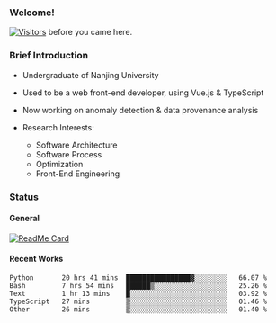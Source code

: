 ### Welcome!

[![Visitors](https://visitor-badge.laobi.icu/badge?page_id=HermitSun.HermitSun)]() before you came here.

### Brief Introduction

- Undergraduate of Nanjing University

- Used to be a web front-end developer, using Vue.js & TypeScript

- Now working on anomaly detection & data provenance analysis

- Research Interests: 
  - Software Architecture
  - Software Process
  - Optimization
  - Front-End Engineering

### Status

#### General

[![ReadMe Card](https://github-readme-stats.hermitsun.vercel.app/api?username=HermitSun&count_private=true&show_icons=true)]()

#### Recent Works

<!--START_SECTION:waka-->
```text
Python       20 hrs 41 mins  ████████████████▓░░░░░░░░   66.07 % 
Bash         7 hrs 54 mins   ██████▒░░░░░░░░░░░░░░░░░░   25.26 % 
Text         1 hr 13 mins    █░░░░░░░░░░░░░░░░░░░░░░░░   03.92 % 
TypeScript   27 mins         ▒░░░░░░░░░░░░░░░░░░░░░░░░   01.46 % 
Other        26 mins         ▒░░░░░░░░░░░░░░░░░░░░░░░░   01.40 % 
```
<!--END_SECTION:waka-->
